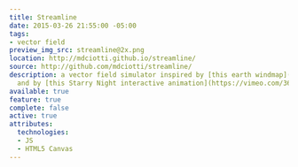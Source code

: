 ```yaml
---
title: Streamline
date: 2015-03-26 21:55:00 -05:00
tags:
- vector field
preview_img_src: streamline@2x.png
location: http://mdciotti.github.io/streamline/
source: http://github.com/mdciotti/streamline/
description: a vector field simulator inspired by [this earth windmap](http://earth.nullschool.net/)
  and by [this Starry Night interactive animation](https://vimeo.com/36466564)
available: true
feature: true
complete: false
active: true
attributes:
  technologies:
  - JS
  - HTML5 Canvas
---
```


